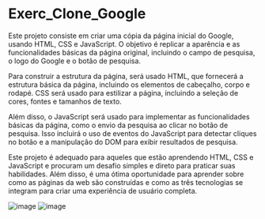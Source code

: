 # Exerc_Clone_Google


Este projeto consiste em criar uma cópia da página inicial do Google, usando HTML, CSS e JavaScript. O objetivo é replicar a aparência e as funcionalidades básicas da página original, incluindo o campo de pesquisa, o logo do Google e o botão de pesquisa.

Para construir a estrutura da página, será usado HTML, que fornecerá a estrutura básica da página, incluindo os elementos de cabeçalho, corpo e rodapé. CSS será usado para estilizar a página, incluindo a seleção de cores, fontes e tamanhos de texto.

Além disso, o JavaScript será usado para implementar as funcionalidades básicas da página, como o envio da pesquisa ao clicar no botão de pesquisa. Isso incluirá o uso de eventos do JavaScript para detectar cliques no botão e a manipulação do DOM para exibir resultados de pesquisa.

Este projeto é adequado para aqueles que estão aprendendo HTML, CSS e JavaScript e procuram um desafio simples e direto para praticar suas habilidades. Além disso, é uma ótima oportunidade para aprender sobre como as páginas da web são construídas e como as três tecnologias se integram para criar uma experiência de usuário completa.

![image](https://user-images.githubusercontent.com/99044745/218616390-1d9d6c6f-ac44-44a9-9638-f09612317598.png)
![image](https://user-images.githubusercontent.com/99044745/218616795-8d9a417a-ee96-4b9d-bc6d-e6ef2c462cd1.png)

